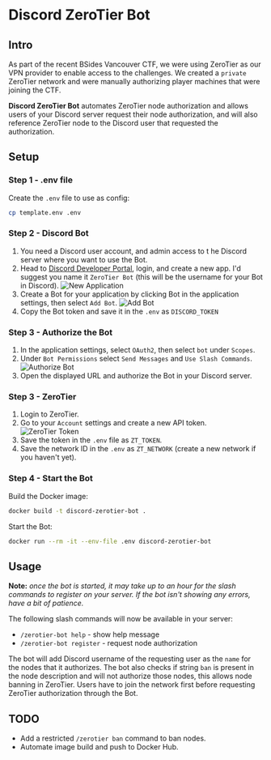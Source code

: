 # Discord ZeroTier Bot

## Intro

As part of the recent BSides Vancouver CTF, we were using ZeroTier as our VPN provider to enable access to the challenges.
We created a `private` ZeroTier network and were manually authorizing player machines that were joining the CTF.

**Discord ZeroTier Bot** automates ZeroTier node authorization and allows users of your Discord server request their node authorization, and will also reference ZeroTier node to the Discord user that requested the authorization.

## Setup

### Step 1 - .env file

Create the `.env` file to use as config:

```bash
cp template.env .env
````

### Step 2 - Discord Bot

1. You need a Discord user account, and admin access to t he Discord server where you want to use the Bot.
1. Head to [Discord Developer Portal](http://discordapp.com/developers/applications), login, and create a new app. I'd suggest you name it `ZeroTier Bot` (this will be the username for your Bot in Discord).
![New Application](images/new_app.png)
1. Create a Bot for your application by clicking Bot in the application settings, then select `Add Bot`.
![Add Bot](images/add_bot.png)
1. Copy the Bot token and save it in the `.env` as `DISCORD_TOKEN`

### Step 3 - Authorize the Bot

1. In the application settings, select `OAuth2`, then select `bot` under `Scopes`.
1. Under `Bot Permissions` select `Send Messages` and `Use Slash Commands`.
![Authorize Bot](images/authorize_bot.png)
1. Open the displayed URL and authorize the Bot in your Discord server.

### Step 3 - ZeroTier

1. Login to ZeroTier.
1. Go to your `Account` settings and create a new API token.
![ZeroTier Token](images/zerotier_token.png)
1. Save the token in the `.env` file as `ZT_TOKEN`.
1. Save the network ID in the `.env` as `ZT_NETWORK` (create a new network if you haven't yet).

### Step 4 - Start the Bot

Build the Docker image:

```bash
docker build -t discord-zerotier-bot .
```

Start the Bot:

```bash
docker run --rm -it --env-file .env discord-zerotier-bot
```

## Usage

**Note:** *once the bot is started, it may take up to an hour for the slash commands to register on your server.
If the bot isn't showing any errors, have a bit of patience.*

The following slash commands will now be available in your server:

* `/zerotier-bot help` - show help message
* `/zerotier-bot register` - request node authorization

The bot will add Discord username of the requesting user as the `name` for the nodes that it authorizes. The bot also checks if string `ban` is present in the node description and will not authorize those nodes, this allows node banning in ZeroTier. Users have to join the network first before requesting ZeroTier authorization through the Bot.

## TODO

* Add a restricted `/zerotier ban` command to ban nodes.
* Automate image build and push to Docker Hub.